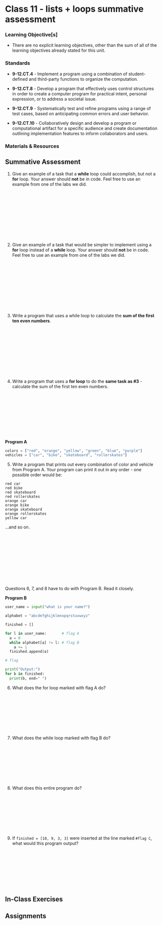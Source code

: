 # Class 11 - lists + loops summative assessment

### Learning Objective[s]

* There are no explicit learning objectives, other than the sum of all of the learning objectives already stated for this unit.

### Standards

* **9-12.CT.4** - Implement a program using a combination of student-defined and third-party functions to organize the computation.

* **9-12.CT.8** - Develop a program that effectively uses control structures in order to create a computer program for practical intent, personal expression, or to address a societal issue.

* **9-12.CT.9** - Systematically test and refine programs using a range of test cases, based on anticipating common errors and user behavior.

* **9-12.CT.10** - Collaboratively design and develop a program or computational artifact for a specific audience and create documentation outlining implementation features to inform collaborators and users.


### Materials & Resources

## Summative Assessment

1. Give an example of a task that a **while** loop could accomplish, but not a **for** loop. Your answer should **not** be in code. Feel free to use an example from one of the labs we did. 

&nbsp;  
&nbsp;  
&nbsp;  
&nbsp;  
&nbsp;  
&nbsp;  
&nbsp;  
&nbsp;  
&nbsp;  

2. Give an example of a task that would be simpler to implement using a **for** loop instead of a **while** loop. Your answer should **not** be in code. Feel free to use an example from one of the labs we did. 

&nbsp;  
&nbsp;  
&nbsp;  
&nbsp;  
&nbsp;  
&nbsp;  
&nbsp;  
&nbsp;  
&nbsp;  

3. Write a program that uses a while loop to calculate the **sum of the first ten even numbers**. 

&nbsp;  
&nbsp;  
&nbsp;  
&nbsp;  
&nbsp;  
&nbsp;  
&nbsp;  
&nbsp;  
&nbsp;  
  
  
4. Write a program that uses a **for loop** to do the **same task as #3** - calculate the sum of the first ten even numbers. 

&nbsp;  
&nbsp;  
&nbsp;  
&nbsp;  
&nbsp;  
&nbsp;  
&nbsp;  
&nbsp;  
  
**Program A**
```python
colors = ["red", "orange", "yellow", "green", "blue", "purple"]
vehicles = ["car", "bike", "skateboard", "rollerskates"]
```
5. Write a program that prints out every combination of color and vehicle from Program A. Your program can print it out in any order - one possible order would be:

```
red car
red bike
red skateboard
red rollerskates
orange car
orange bike
orange skateboard
orange rollerskates
yellow car
```
...and so on.  

&nbsp;  
&nbsp;  
&nbsp;  
&nbsp;  
&nbsp;  
&nbsp;  
&nbsp;  
&nbsp;  
&nbsp;  
&nbsp;  
Questions 6, 7, and 8 have to do with Program B. Read it closely.  

**Program B**
```python
user_name = input("what is your name?")

alphabet = "abcdefghijklmnopqrstuvwxyz"

finished = []

for l in user_name:       # flag A
  a = 0
  while alphabet[a] != l: # flag B
    a += 1
  finished.append(a)

# flag

print("Output:")
for b in finished:
  print(b, end=" ")
```  
6. What does the for loop marked with flag A do?

&nbsp;  
&nbsp;  
&nbsp;  
&nbsp;  
&nbsp;  
&nbsp;  
&nbsp;  

7. What does the while loop marked with flag B do?

&nbsp;  
&nbsp;  
&nbsp;  
&nbsp;  
&nbsp;  
&nbsp;  
&nbsp; 

8. What does this entire program do?

&nbsp;  
&nbsp;  
&nbsp;  
&nbsp;  
&nbsp;  
&nbsp;  
&nbsp;  

9. If <code>finished = [10, 9, 3, 3]</code> were inserted at the line marked `#flag C`, what would this program output?  

&nbsp;  
&nbsp;  
&nbsp;  
&nbsp;  
&nbsp;  
&nbsp;  
&nbsp;  
## In-Class Exercises

## Assignments
